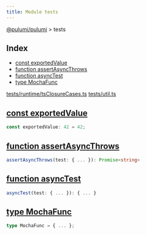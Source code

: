 ```yaml
---
title: Module tests
---
```


<a href="../index.html">@pulumi/pulumi</a> &gt; tests

<h2 class="pdoc-module-header">Index</h2>

* <a href="#exportedValue">const exportedValue</a>
* <a href="#assertAsyncThrows">function assertAsyncThrows</a>
* <a href="#asyncTest">function asyncTest</a>
* <a href="#MochaFunc">type MochaFunc</a>

<a href="https://github.com/pulumi/pulumi/blob/master/sdk/nodejs/tests/runtime/tsClosureCases.ts">tests/runtime/tsClosureCases.ts</a> <a href="https://github.com/pulumi/pulumi/blob/master/sdk/nodejs/tests/util.ts">tests/util.ts</a> 


<h2 class="pdoc-module-header" id="exportedValue">
<a class="pdoc-member-name" href="https://github.com/pulumi/pulumi/blob/master/sdk/nodejs/tests/runtime/tsClosureCases.ts#L35">const exportedValue</a>
</h2>

```typescript
const exportedValue: 42 = 42;
```

<h2 class="pdoc-module-header" id="assertAsyncThrows">
<a class="pdoc-member-name" href="https://github.com/pulumi/pulumi/blob/master/sdk/nodejs/tests/util.ts#L40">function assertAsyncThrows</a>
</h2>

```typescript
assertAsyncThrows(test: { ... }): Promise<string>
```

<h2 class="pdoc-module-header" id="asyncTest">
<a class="pdoc-member-name" href="https://github.com/pulumi/pulumi/blob/master/sdk/nodejs/tests/util.ts#L21">function asyncTest</a>
</h2>

```typescript
asyncTest(test: { ... }): { ... }
```

<h2 class="pdoc-module-header" id="MochaFunc">
<a class="pdoc-member-name" href="https://github.com/pulumi/pulumi/blob/master/sdk/nodejs/tests/util.ts#L17">type MochaFunc</a>
</h2>

```typescript
type MochaFunc = { ... };
```

